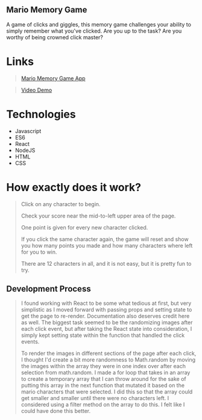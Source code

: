 ## Mario Memory Game

A game of clicks and giggles, this memory game challenges your ability to simply remember what you've clicked. Are you up to the task? Are you worthy of being crowned click master?

# Links
>[Mario Memory Game App](https://hidden-woodland-83442.herokuapp.com/)

>[Video Demo](https://youtu.be/DJXsn6v9W0I)

# Technologies
* Javascript
* ES6
* React
* NodeJS
* HTML
* CSS

# How exactly does it work?
> Click on any character to begin.
>
> Check your score near the mid-to-left upper area of the page.
>
> One point is given for every new character clicked.
>
> If you click the same character again, the game will reset and show you how many points you made and how many characters where left for you to win.
>
> There are 12 characters in all, and it is not easy, but it is pretty fun to try.

## Development Process

>I found working with React to be some what tedious at first, but very simplistic as I moved forward with passing props and setting state to get the page to re-render. Documentation also deserves credit here as well. The biggest task seemed to be the randomizing images after each click event, but after taking the React state into consideration, I simply kept setting state within the function that handled the click events.  
>
>To render the images in different sections of the page after each click, I thought I'd create a bit more randomness to Math.random by moving the images within the array they were in one index over after each selection from math.random. I made a for loop that takes in an array to create a temporary array that I can throw around for the sake of putting this array in the next function that mutated it based on the mario characters that were selected. I did this so that the array could get smaller and smaller until there were no characters left. I considered using a filter method on the array to do this. I felt like I could have done this better.




